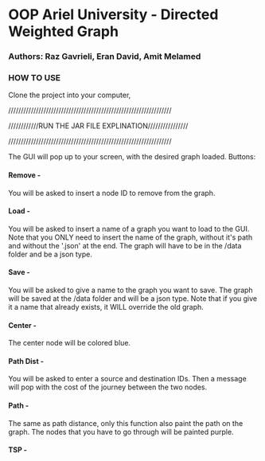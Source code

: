 # OOP Ariel University - Directed Weighted Graph
### Authors: Raz Gavrieli, Eran David, Amit Melamed

### HOW TO USE 
Clone the project into your computer,

/////////////////////////////////////////////////////////////////

////////////RUN THE JAR FILE EXPLINATION////////////////

/////////////////////////////////////////////////////////////////


The GUI will pop up to your screen, with the desired graph loaded. 
Buttons:
#### Remove - 
You will be asked to insert a node ID to remove from the graph. 
 
 #### Load - 
 You will be asked to insert a name of a graph you want to load to the GUI. 
 Note that you ONLY need to insert the name of the graph, without it's path and without the '.json' at the end. 
 The graph will have to be in the /data folder and be a json type. 
 
 #### Save - 
 You will be asked to give a name to the graph you want to save. 
 The graph will be saved at the /data folder and will be a json type. 
 Note that if you give it a name that already exists, it WILL override the old graph. 
 
 #### Center - 
 The center node will be colored blue. 
 
 #### Path Dist - 
 You will be asked to enter a source and destination IDs. 
 Then a message will pop with the cost of the journey between the two nodes. 
 
  #### Path - 
  The same as path distance, only this function also paint the path on the graph.
  The nodes that you have to go through will be painted purple. 
  
  
  #### TSP - 
  
